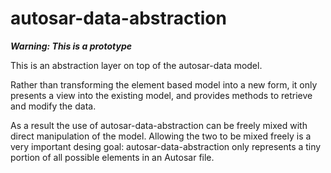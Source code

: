 # autosar-data-abstraction

***Warning: This is a prototype***

This is an abstraction layer on top of the autosar-data model.

Rather than transforming the element based model into a new form, it only presents a view into the existing model, and provides methods to retrieve and modify the data.

As a result the use of autosar-data-abstraction can be freely mixed with direct manipulation of the model. Allowing the two to be mixed freely is a very important desing goal: autosar-data-abstraction only represents a tiny portion of all possible elements in an Autosar file.

